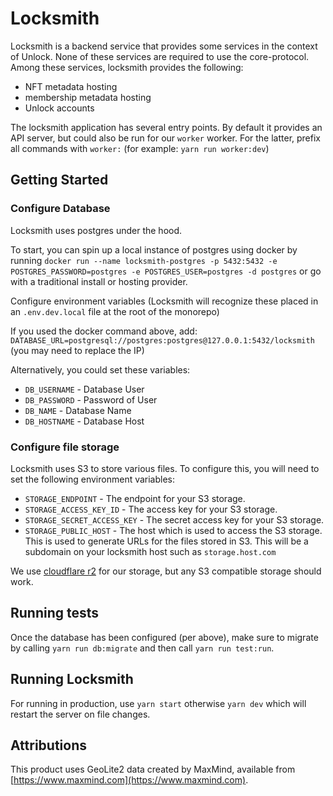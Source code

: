 # Locksmith

Locksmith is a backend service that provides some services in the context of Unlock.
None of these services are required to use the core-protocol.
Among these services, locksmith provides the following:

- NFT metadata hosting
- membership metadata hosting
- Unlock accounts

The locksmith application has several entry points. By default it provides an API server, but could also be run for our `worker` worker. For the latter, prefix all commands with `worker:` (for example: `yarn run worker:dev`)

## Getting Started

### Configure Database

Locksmith uses postgres under the hood.

To start, you can spin up a local instance of postgres using docker by running `docker run --name locksmith-postgres -p 5432:5432 -e POSTGRES_PASSWORD=postgres -e POSTGRES_USER=postgres -d postgres` or go with a traditional install or hosting provider.

Configure environment variables (Locksmith will recognize these placed in
an `.env.dev.local` file at the root of the monorepo)

If you used the docker command above, add:
`DATABASE_URL=postgresql://postgres:postgres@127.0.0.1:5432/locksmith` (you may need to replace the IP)

Alternatively, you could set these variables:

- `DB_USERNAME` - Database User
- `DB_PASSWORD` - Password of User
- `DB_NAME` - Database Name
- `DB_HOSTNAME` - Database Host

### Configure file storage

Locksmith uses S3 to store various files. To configure this, you will need to set the following environment variables:

- `STORAGE_ENDPOINT` - The endpoint for your S3 storage.
- `STORAGE_ACCESS_KEY_ID` - The access key for your S3 storage.
- `STORAGE_SECRET_ACCESS_KEY` - The secret access key for your S3 storage.
- `STORAGE_PUBLIC_HOST` - The host which is used to access the S3 storage. This is used to generate URLs for the files stored in S3. This will be a subdomain on your locksmith host such as `storage.host.com`

We use [cloudflare r2](https://developers.cloudflare.com/r2/get-started/) for our storage, but any S3 compatible storage should work.

## Running tests

Once the database has been configured (per above), make sure to migrate by calling `yarn run db:migrate` and then call `yarn run test:run`.

## Running Locksmith

For running in production, use `yarn start` otherwise `yarn dev` which will restart the server on file changes.

## Attributions

This product uses GeoLite2 data created by MaxMind, available from [https://www.maxmind.com](https://www.maxmind.com).
